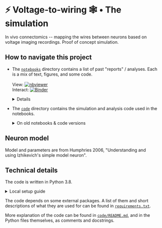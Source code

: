 # ⚡ Voltage-to-wiring 🕸 • The simulation

In vivo connectomics -- mapping the wires between neurons based on voltage imaging recordings. Proof of concept simulation.


## How to navigate this project

 - The [`notebooks`](/notebooks) directory contains a list of past "reports" / analyses.
   Each is a mix of text, figures, and some code.    <br><br>
   View: [![nbviewer](https://raw.githubusercontent.com/jupyter/design/master/logos/Badges/nbviewer_badge.svg)](https://nbviewer.jupyter.org/github/tfiers/voltage_wiring_sim/tree/master/notebooks/)  
   Interact: [![Binder](https://notebooks.gesis.org/binder/badge_logo.svg)](https://notebooks.gesis.org/binder/v2/gh/tfiers/voltage_wiring_sim/master/)
    <details>
      <ul>
        <li>These are <a href="https://jupyter.org/">Jupyter Notebooks</a>, which are JSON files that need an app to be rendered in human-friendly form.
        <li>Nbviewer renders static versions of the notebooks, online.</li>
          <ul><li>The notebooks can also be viewed directly on GitHub, but that takes longer to load and yields more rendering errors, eg in LaTeX formulas.
          </ul></li>
        <li>Binder can run the notebooks in the cloud, for interactive exploration.
          <ul>
            <li>Binder often does not work. When it does however, it works very well 
              (it automatically installs packages found in `requirements.txt` and correctly imports code from the sibling `code` directory.)</li>
            <li>For each new commit to GitHub, a new Docker image needs to be created for this project on the Binder server.
              Therefore, the first time the Binder app is launched after a new commit, startup will be slower than for subsequent launches.</li>
            <li>Any edits made in the code or the notebooks in a running Binder server will not be persisted to this repository.</li>
          </ul></li>
        <li>You can also of course clone this repository to your local machine and run a local Jupyter server, 
          to view and interact with the notebooks and the code.
          There is a guide on how to do this below ("Technical details" > "Local setup guide").</li>
        <li>Google Colab does not play well with non-self-contained notebooks
          (i.e. those needing custom dependencies and, especially, loading code from Python files outside the notebook).
          Hence we do not use it, despite its boons.</li>
      </ul>
    </details>
    
 - The [`code`](/code) directory contains the simulation and analysis code used in the notebooks.
   <details>
     <summary>On old notebooks & code versions</summary>
     Past notebooks will be based on old versions of the Python files in the `code` directory.<br>
     To see the code that was responsible for a particular notebook, on GitHub, click the commit message
     next to the notebook's name in the <a href="/notebooks">directory listing</a>. Then click on the "Browse files" button.
     This shows the entire repository (including the code) as it was when the notebook was last modified.<br>
     To do this locally (and run old code versions),
     find the old commit using <code>git log notebooks/{filename}.ipynb</code>
     and temporarily turn back time with <code>git checkout {old commit's hash}</code>.
     </details>


## Neuron model

Model and parameters are from Humphries 2006, "Understanding and using
Izhikevich's simple model neuron".


## Technical details

The code is written in Python 3.8.
<details><summary>Local setup guide</summary>
To setup your local machine for running this project, I recommend the <a href="https://docs.conda.io/">conda</a> package manager,
specifically its small <a href="https://docs.conda.io/en/latest/miniconda.html">miniconda</a> installer.<br>
Installing conda will also install Python, and the `pip` Python package installer used below.<br>
If Python's version is not already at least 3.8 (checked with <code>python --version</code>),
upgrade using <code>conda update python</code>.<br>
After cloning this repository, run <code>pip install -r requirements.txt</code> in the project's root directory,
to install the external packages on which the code depends.
Finally, you can run <code>python -m notebook</code>. This will open the Jupyter app locally, in your browser,
in which you can play with the notebooks that run the simulation/analysis code and display the results.
</details>

The code depends on some external packages.
A list of them and short descriptions of what they are used for can be found in [`requirements.txt`](/requirements.txt).

More explanation of the code can be found in [`code/README.md`](code/README.md), and in the Python files themselves, as comments and docstrings.
